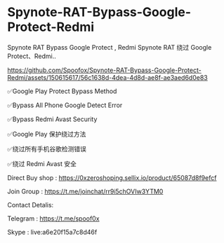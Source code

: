 
# Spynote-RAT-Bypass-Google-Protect-Redmi
Spynote RAT Bypass Google Protect ,  Redmi
Spynote RAT 绕过 Google Protect、Redmi..



https://github.com/Spoofox/Spynote-RAT-Bypass-Google-Protect-Redmi/assets/150615617/56c1638d-4dea-4d8d-ae8f-ae3aed6d0e83



✅Google Play Protect Bypass Method

✅Bypass All Phone Google Detect Error

✅Bypass Redmi Avast Security

✅Google Play 保护绕过方法

✅绕过所有手机谷歌检测错误

✅绕过 Redmi Avast 安全

Direct Buy shop : https://0xzeroshoping.sellix.io/product/65087d8f9efcf

Join Group : https://t.me/joinchat/rr9i5chOVIw3YTM0

Contact Detalis:

Telegram : https://t.me/spoof0x

Skype : live:a6e20f15a7c8d46f
